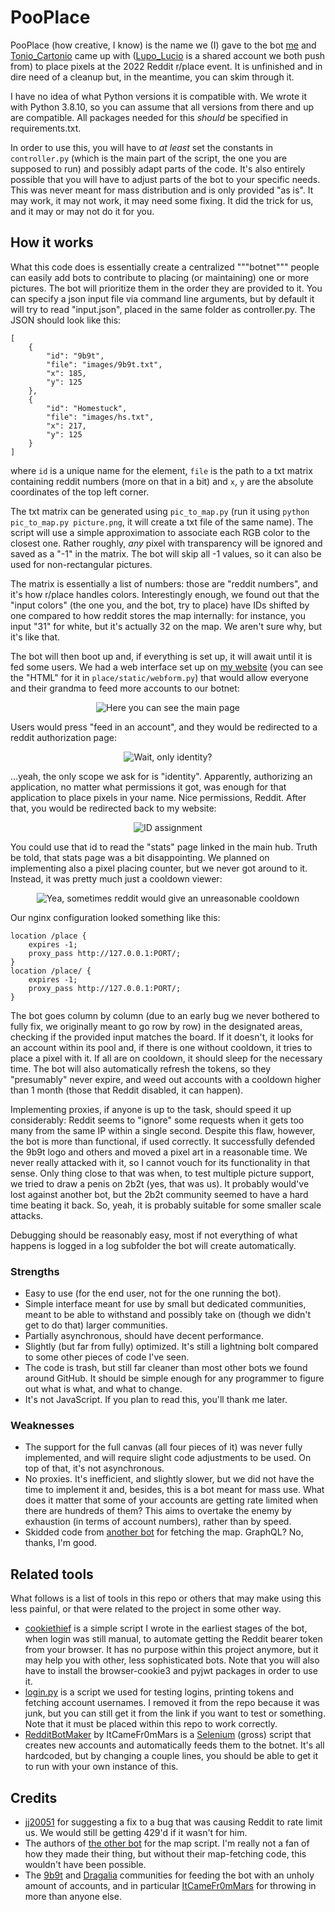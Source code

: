 # PooPlace
PooPlace (how creative, I know) is the name we (I) gave to the bot [me](https://github.com/realfraze) and [Tonio_Cartonio](https://github.com/tonio-cartonio) came up with ([Lupo_Lucio](https://github.com/lupo-lucio) is a shared account we both push from) to place pixels at the 2022 Reddit r/place event. It is unfinished and in dire need of a cleanup but, in the meantime, you can skim through it.

I have no idea of what Python versions it is compatible with. We wrote it with Python 3.8.10, so you can assume that all versions from there and up are compatible. All packages needed for this *should* be specified in requirements.txt.

In order to use this, you will have to *at least* set the constants in <code>controller.py</code> (which is the main part of the script, the one you are supposed to run) and possibly adapt parts of the code. It's also entirely possible that you will have to adjust parts of the bot to your specific needs. This was never meant for mass distribution and is only provided "as is". It may work, it may not work, it may need some fixing. It did the trick for us, and it may or may not do it for you.

## How it works

What this code does is essentially create a centralized """botnet""" people can easily add bots to contribute to placing (or maintaining) one or more pictures. The bot will prioritize them in the order they are provided to it. You can specify a json input file via command line arguments, but by default it will try to read "input.json", placed in the same folder as controller.py. The JSON should look like this:

	[
    	{
			"id": "9b9t",
			"file": "images/9b9t.txt",
			"x": 185,
			"y": 125
		},
		{
			"id": "Homestuck",
			"file": "images/hs.txt",
			"x": 217,
			"y": 125
		}
	]

where <code>id</code> is a unique name for the element, <code>file</code> is the path to a txt matrix containing reddit numbers (more on that in a bit) and <code>x</code>, <code>y</code> are the absolute coordinates of the top left corner.

The txt matrix can be generated using <code>pic_to_map.py</code> (run it using <code>python pic_to_map.py picture.png</code>, it will create a txt file of the same name). The script will use a simple approximation to associate each RGB color to the closest one. Rather roughly, *any* pixel with transparency will be ignored and saved as a "-1" in the matrix. The bot will skip all -1 values, so it can also be used for non-rectangular pictures.

The matrix is essentially a list of numbers: those are "reddit numbers", and it's how r/place handles colors. Interestingly enough, we found out that the "input colors" (the one you, and the bot, try to place) have IDs shifted by one compared to how reddit stores the map internally: for instance, you input "31" for white, but it's actually 32 on the map. We aren't sure why, but it's like that.

The bot will then boot up and, if everything is set up, it will await until it is fed some users. We had a web interface set up on [my website](https://pooblic.org/place) (you can see the "HTML" for it in <code>place/static/webform.py</code>) that would allow everyone and their grandma to feed more accounts to our botnet:

<p align="center"><img alt="Here you can see the main page" src="https://cdn.pooblic.org/github/rplace1.png"></p>

Users would press "feed in an account", and they would be redirected to a reddit authorization page:

<p align="center"><img alt="Wait, only identity?" src="https://cdn.pooblic.org/github/rplace2.png"></p>

...yeah, the only scope we ask for is "identity". Apparently, authorizing an application, no matter what permissions it got, was enough for that application to place pixels in your name. Nice permissions, Reddit. After that, you would be redirected back to my website:

<p align="center"><img alt="ID assignment" src="https://cdn.pooblic.org/github/rplace3.png"></p>

You could use that id to read the "stats" page linked in the main hub. Truth be told, that stats page was a bit disappointing. We planned on implementing also a pixel placing counter, but we never got around to it. Instead, it was pretty much just a cooldown viewer:

<p align="center"><img alt="Yea, sometimes reddit would give an unreasonable cooldown" src="https://cdn.pooblic.org/github/rplace4.png"></p>

Our nginx configuration looked something like this:

	location /place {
		expires -1;
		proxy_pass http://127.0.0.1:PORT/;
	}
	location /place/ {
		expires -1;
		proxy_pass http://127.0.0.1:PORT/;
	}

The bot goes column by column (due to an early bug we never bothered to fully fix, we originally meant to go row by row) in the designated areas, checking if the provided input matches the board. If it doesn't, it looks for an account within its pool and, if there is one without cooldown, it tries to place a pixel with it. If all are on cooldown, it should sleep for the necessary time. The bot will also automatically refresh the tokens, so they "presumably" never expire, and weed out accounts with a cooldown higher than 1 month (those that Reddit disabled, it can happen).

Implementing proxies, if anyone is up to the task, should speed it up considerably: Reddit seems to "ignore" some requests when it gets too many from the same IP within a single second. Despite this flaw, however, the bot is more than functional, if used correctly. It successfully defended the 9b9t logo and others and moved a pixel art in a reasonable time. We never really attacked with it, so I cannot vouch for its functionality in that sense. Only thing close to that was when, to test multiple picture support, we tried to draw a penis on 2b2t (yes, that was us). It probably would've lost against another bot, but the 2b2t community seemed to have a hard time beating it back. So, yeah, it is probably suitable for some smaller scale attacks.

Debugging should be reasonably easy, most if not everything of what happens is logged in a log subfolder the bot will create automatically.

### Strengths
- Easy to use (for the end user, not for the one running the bot).
- Simple interface meant for use by small but dedicated communities, meant to be able to withstand and possibly take on (though we didn't get to do that) larger communities.
- Partially asynchronous, should have decent performance.
- Slightly (but far from fully) optimized. It's still a lightning bolt compared to some other pieces of code I've seen.
- The code is trash, but still far cleaner than most other bots we found around GitHub. It should be simple enough for any programmer to figure out what is what, and what to change.
- It's not JavaScript. If you plan to read this, you'll thank me later.

### Weaknesses
- The support for the full canvas (all four pieces of it) was never fully implemented, and will require slight code adjustments to be used. On top of that, it's not asynchronous.
- No proxies. It's inefficient, and slightly slower, but we did not have the time to implement it and, besides, this is a bot meant for mass use. What does it matter that some of your accounts are getting rate limited when there are hundreds of them? This aims to overtake the enemy by exhaustion (in terms of account numbers), rather than by speed.
- Skidded code from [another bot](https://github.com/rdeepak2002/reddit-place-script-2022) for fetching the map. GraphQL? No, thanks, I'm good.

## Related tools
What follows is a list of tools in this repo or others that may make using this less painful, or that were related to the project in some other way.
- [cookiethief](https://gist.github.com/realfraze/3635e01551f33d1744219aa69edac68f) is a simple script I wrote in the earliest stages of the bot, when login was still manual, to automate getting the Reddit bearer token from your browser. It has no purpose within this project anymore, but it may help you with other, less sophisticated bots. Note that you will also have to install the browser-cookie3 and pyjwt packages in order to use it.
- [login.py](https://gist.github.com/realfraze/0930cb7042d3fca41b0ddf22f2ceec65) is a script we used for testing logins, printing tokens and fetching account usernames. I removed it from the repo because it was junk, but you can still get it from the link if you want to test or something. Note that it must be placed within this repo to work correctly.
- [RedditBotMaker](https://github.com/ItCameFr0mMars/RedditBotMaker) by ItCameFr0mMars is a [Selenium](https://github.com/SeleniumHQ/selenium) (gross) script that creates new accounts and automatically feeds them to the botnet. It's all hardcoded, but by changing a couple lines, you should be able to get it to run with your own instance of this.

## Credits
- [jj20051](https://github.com/WiredTombstone) for suggesting a fix to a bug that was causing Reddit to rate limit us. We would still be getting 429'd if it wasn't for him.
- The authors of [the other bot](https://github.com/rdeepak2002/reddit-place-script-2022) for the map script. I'm really not a fan of how they made their thing, but without their map-fetching code, this wouldn't have been possible.
- The [9b9t](https://discord.gg/9b9t) and [Dragalia](https://www.reddit.com/r/DragaliaLost/) communities for feeding the bot with an unholy amount of accounts, and in particular [ItCameFr0mMars](https://github.com/ItCameFr0mMars) for throwing in more than anyone else.
